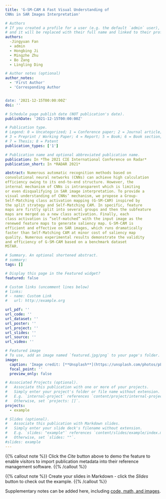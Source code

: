 ```yaml
---
title: 'G-SM-CAM A Fast Visual Understanding of
CNNs in SAR Images Interpretation'

# Authors
# If you created a profile for a user (e.g. the default `admin` user), write the username (folder name) here
# and it will be replaced with their full name and linked to their profile.
authors:
  -Jingyuan Fan
  - admin
  - Hongbing Ji
  - Mingzhe Zhu
  - Bo Zang
  - Lingling Ding

# Author notes (optional)
author_notes:
  - 'First Author'
  - 'Corresponding Author


date: '2021-12-15T00:00:00Z'
doi: ''

# Schedule page publish date (NOT publication's date).
publishDate: '2021-12-15T00:00:00Z'

# Publication type.
# Legend: 0 = Uncategorized; 1 = Conference paper; 2 = Journal article;
# 3 = Preprint / Working Paper; 4 = Report; 5 = Book; 6 = Book section;
# 7 = Thesis; 8 = Patent
publication_types: ['1']

# Publication name and optional abbreviated publication name.
publication: In *The 2021 CIE International Conference on Radar*
publication_short: In *RADAR 2021*

abstract: Numerous automatic recognition methods based on
convolutional neural networks (CNNs) can achieve high calculation
efficiency owing to its end-to-end structure. However, the
internal mechanism of CNNs is intransparent which is limiting
or even disqualifying in SAR image interpretation. To provide a
visual understanding of CNNs’ mechanism, we propose a Group-
Self-Matching class activation mapping (G-SM-CAM) inspired by
the split strategy and Self-Matching CAM. In specific, feature
maps are firstly split into several groups and then the subfeature
maps are merged as a new class activation. Finally, each
class activation is ”self-matched” with the input image as the
renewed feature maps to generate saliency map. G-SM-CAM is
efficient and effective on SAR images, which runs dramatically
faster than Self-Matching CAM at minor cost of saliency map
quality. Numerous experimental results demonstrate the validity
and efficiency of G-SM-CAM based on a benchmark dataset
MSTAR.

# Summary. An optional shortened abstract.
# summary: 
tags: []

# Display this page in the Featured widget?
featured: false

# Custom links (uncomment lines below)
# links:
# - name: Custom Link
#   url: http://example.org

url_pdf: ''
url_code: ''
url_dataset: ''
url_poster: ''
url_project: ''
url_slides: ''
url_source: ''
url_video: ''

# Featured image
# To use, add an image named `featured.jpg/png` to your page's folder.
image:
  caption: 'Image credit: [**Unsplash**](https://unsplash.com/photos/pLCdAaMFLTE)'
  focal_point: ''
  preview_only: false

# Associated Projects (optional).
#   Associate this publication with one or more of your projects.
#   Simply enter your project's folder or file name without extension.
#   E.g. `internal-project` references `content/project/internal-project/index.md`.
#   Otherwise, set `projects: []`.
projects:
  - example

# Slides (optional).
#   Associate this publication with Markdown slides.
#   Simply enter your slide deck's filename without extension.
#   E.g. `slides: "example"` references `content/slides/example/index.md`.
#   Otherwise, set `slides: ""`.
#slides: example
---
```


{{% callout note %}}
Click the _Cite_ button above to demo the feature to enable visitors to import publication metadata into their reference management software.
{{% /callout %}}

{{% callout note %}}
Create your slides in Markdown - click the _Slides_ button to check out the example.
{{% /callout %}}

Supplementary notes can be added here, including [code, math, and images](https://wowchemy.com/docs/writing-markdown-latex/).
